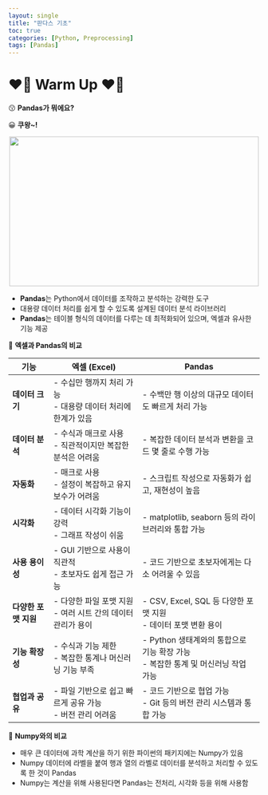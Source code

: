 ```yaml
---
layout: single
title: "판다스 기초"
toc: true
categories: [Python, Preprocessing]
tags: [Pandas]
---
```


# ❤️‍🔥 Warm Up ❤️‍🔥

😗 **Pandas가 뭐에요?**

😀 **쿠왕~!**

<p align="center"><img src="https://github.com/sigirace/page-images/blob/main/kang_lectures/python_preprocessing/pandas_sheet.png?raw=true" width="500" height="300"></p>

- **Pandas**는 Python에서 데이터를 조작하고 분석하는 강력한 도구
- 대용량 데이터 처리를 쉽게 할 수 있도록 설계된 데이터 분석 라이브러리
- **Pandas**는 테이블 형식의 데이터를 다루는 데 최적화되어 있으며, 엑셀과 유사한 기능 제공

📍 **엑셀과 Pandas의 비교**

| **기능**             | **엑셀 (Excel)**                                                | **Pandas**                                                                         |
| -------------------- | --------------------------------------------------------------- | ---------------------------------------------------------------------------------- |
| **데이터 크기**      | - 수십만 행까지 처리 가능<br>- 대용량 데이터 처리에 한계가 있음 | - 수백만 행 이상의 대규모 데이터도 빠르게 처리 가능                                |
| **데이터 분석**      | - 수식과 매크로 사용<br>- 직관적이지만 복잡한 분석은 어려움     | - 복잡한 데이터 분석과 변환을 코드 몇 줄로 수행 가능                               |
| **자동화**           | - 매크로 사용<br>- 설정이 복잡하고 유지보수가 어려움            | - 스크립트 작성으로 자동화가 쉽고, 재현성이 높음                                   |
| **시각화**           | - 데이터 시각화 기능이 강력<br>- 그래프 작성이 쉬움             | - matplotlib, seaborn 등의 라이브러리와 통합 가능                                  |
| **사용 용이성**      | - GUI 기반으로 사용이 직관적<br>- 초보자도 쉽게 접근 가능       | - 코드 기반으로 초보자에게는 다소 어려울 수 있음                                   |
| **다양한 포맷 지원** | - 다양한 파일 포맷 지원<br>- 여러 시트 간의 데이터 관리가 용이  | - CSV, Excel, SQL 등 다양한 포맷 지원<br>- 데이터 포맷 변환 용이                   |
| **기능 확장성**      | - 수식과 기능 제한<br>- 복잡한 통계나 머신러닝 기능 부족        | - Python 생태계와의 통합으로 기능 확장 가능<br>- 복잡한 통계 및 머신러닝 작업 가능 |
| **협업과 공유**      | - 파일 기반으로 쉽고 빠르게 공유 가능<br>- 버전 관리 어려움     | - 코드 기반으로 협업 가능<br>- Git 등의 버전 관리 시스템과 통합 가능               |

📍 **Numpy와의 비교**

- 매우 큰 데이터에 과학 계산을 하기 위한 파이썬의 패키지에는 Numpy가 있음
- Numpy 데이터에 라벨을 붙여 행과 열의 라벨로 데이터를 분석하고 처리할 수 있도록 한 것이 Pandas
- Numpy는 계산을 위해 사용된다면 Pandas는 전처리, 시각화 등을 위해 사용함
